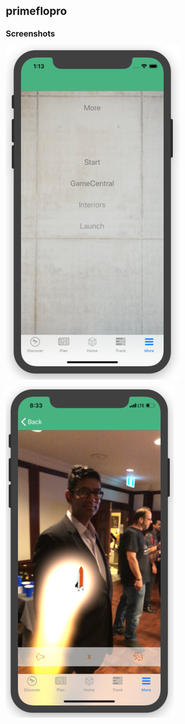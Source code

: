 # primeflopro


## Screenshots

![alt text](https://github.com/arunabhdas/primeflopro/blob/master/screenshots/screenshot_1.png "Screnshot 1")


![alt text](https://github.com/arunabhdas/primeflopro/blob/master/screenshots/screenshot_2.png "Screnshot 2")
